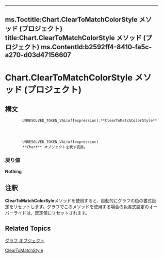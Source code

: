
---
ms.Toctitle:Chart.ClearToMatchColorStyle メソッド (プロジェクト)
title:Chart.ClearToMatchColorStyle メソッド (プロジェクト)
ms.ContentId:b2592ff4-8410-fa5c-a270-d03d47156607
---
# Chart.ClearToMatchColorStyle メソッド (プロジェクト)





## 構文

            UNRESOLVED_TOKEN_VAL(offexpression).**ClearToMatchColorStyle**




            UNRESOLVED_TOKEN_VAL(offexpression)
            **Chart** オブジェクトを表す変数。

### 戻り値
**Nothing**





## 注釈
**ClearToMatchColorSyle**メソッドを使用すると、自動的にグラフの色の書式設定をリセットします。グラフでこのメソッドを使用する場合の色書式設定のオーバーライドは、既定値にリセットされます。



## Related Topics

[グラフ オブジェクト](810d4ec1-69d2-c432-b9da-57042b783b85.md)

[ClearToMatchStyle](6715dd6c-4213-6fc6-5cdb-5eefbaf9d875.md)





